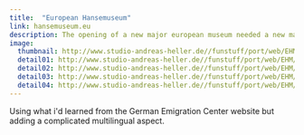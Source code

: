 ```yaml
---
title:  "European Hansemuseum"
link: hansemuseum.eu
description: The opening of a new major european museum needed a new major european museum website.
image:
  thumbnail: http://www.studio-andreas-heller.de//funstuff/port/web/EHM-Web-Responsive-thumb.jpg
  detail01: http://www.studio-andreas-heller.de//funstuff/port/web/EHM/EHM-Details-01.jpg
  detail02: http://www.studio-andreas-heller.de//funstuff/port/web/EHM/EHM-Details-02.jpg
  detail03: http://www.studio-andreas-heller.de//funstuff/port/web/EHM/EHM-Details-03.jpg
  detail04: http://www.studio-andreas-heller.de//funstuff/port/web/EHM/EHM-Details-04.jpg
---
```

Using what i'd learned from the German Emigration Center website but adding a complicated multilingual aspect.
